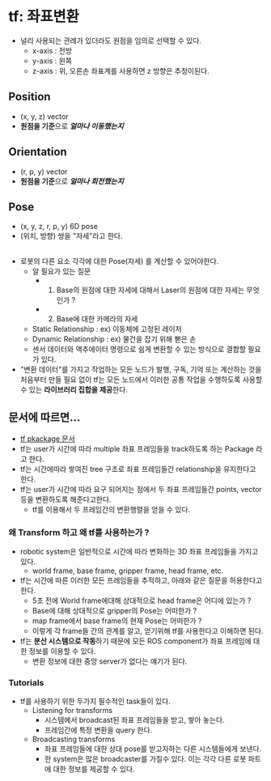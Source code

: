 # tf: 좌표변환
- 널리 사용되는 관례가 있더라도 원점을 임의로 선택할 수 있다.
  - x-axis : 전방
  - y-axis : 왼쪽
  - z-axis : 위, 오른손 좌표계를 사용하면 z 방향은 추정이된다.
## Position
- (x, y, z) vector
- **원점을 기준**으로 ***얼마나 이동했는지***
## Orientation
- (r, p, y) vector
- **원점을 기준**으로 ***얼마나 회전했는지***
## Pose
- (x, y, z, r, p, y) 6D pose
- (위치, 방향) 쌍을 "자세"라고 한다.
##
- 로봇의 다른 요소 각각에 대한 Pose(자세) 를 계산할 수 있어야한다.
  - 알 필요가 있는 질문
    - 1. Base의 원점에 대한 자세에 대해서 Laser의 원점에 대한 자세는 무엇인가 ?
    - 2. Base에 대한 카메라의 자세
  - Static Relationship : ex) 이동체에 고정된 레이저
  - Dynamic Relationship : ex) 물건을 잡기 위해 뻗은 손
  - 센서 데이터와 액추에이터 명령으로 쉽게 변환할 수 있는 방식으로 결합할 필요가 있다.
- "변환 데이터"를 가지고 작업하는 모든 노드가 발행, 구독, 기억 또는 계산하는 것을 처음부터 만들 필요 없이 tf는 모든 노드에서 이러한 공통 작업을 수행하도록 사용할 수 있는 **라이브러리 집합을 제공**한다.
## 문서에 따르면...
- [tf pkackage 문서](http://wiki.ros.org/tf?distro=melodic)
- tf는 user가 시간에 따라 multiple 좌표 프레임들을 track하도록 하는 Package 라고 한다.
- tf는 시간에따라 쌓여진 tree 구조로 좌표 프레임들간 relationship을 유지한다고 한다.
- tf는 user가 시간에 따라 요구 되어지는 점에서 두 좌표 프레임들간 points, vector 등을 변환하도록 해준다고한다.
  - tf를 이용해서 두 프레임간의 변환행렬을 얻을 수 있다.
### 왜 Transform 하고 왜 tf를 사용하는가 ?
- robotic system은 일반적으로 시간에 따라 변화하는 3D 좌표 프레임들을 가지고 있다.
  - world frame, base frame, gripper frame, head frame, etc.
- tf는 시간에 따른 이러한 모든 프레임들을 추적하고, 아래와 같은 질문을 허용한다고 한다.
  - 5초 전에 World frame에대해 상대적으로 head frame은 어디에 있는가 ?
  - Base에 대해 상대적으로 gripper의 Pose는 어떠한가 ?
  - map frame에서 base frame의 현재 Pose는 어떠한가 ?
  - 이렇게 각 frame들 간의 관계를 알고, 얻기위해 tf를 사용한다고 이해하면 된다.
- tf는 **분산 시스템으로 작동**하기 때문에 모든 ROS component가 좌표 프레임에 대한 정보를 이용할 수 있다.
  - 변환 정보에 대한 중앙 server가 없다는 얘기가 된다.
### Tutorials
- tf를 사용하기 위한 두가지 필수적인 task들이 있다.
  - Listening for transforms
    - 시스템에서 broadcast된 좌표 프레임들을 받고, 쌓아 놓는다.
    - 프레임간에 특정 변환을 query 한다.
  - Broadcasting transforms
    - 좌표 프레임들에 대한 상대 pose를 받고자하는 다른 시스템들에게 보낸다.
    - 한 system은 많은 broadcaster를 가질수 있다. 이는 각각 다른 로봇 파트에 대한 정보를 제공할 수 있다.

